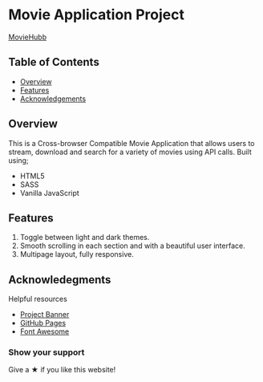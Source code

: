 # Movie Application Project

[MovieHubb](./images/MovieHubb%20(2).png)

## Table of Contents

* [Overview](#Overview)
* [Features](#Features)
* [Acknowledgements](#Acknowledgements)

## Overview

This is a Cross-browser Compatible Movie Application that allows users to stream, download and search for a variety of movies using API calls. Built using;
- HTML5
- SASS
- Vanilla JavaScript

## Features 

1. Toggle between light and dark themes. 
2. Smooth scrolling in each section and with a beautiful user interface.
3. Multipage layout, fully responsive.

## Acknowledegments

Helpful resources

* [Project Banner](https://banner.godori.dev/)
* [GitHub Pages](https://pages.github.com)
* [Font Awesome](https://fontawesome.com)

### Show your support

Give a &#x2605; if you like this website!